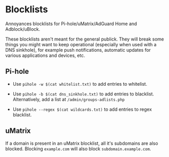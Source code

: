 # Blocklists

Annoyances blocklists for Pi-hole/uMatrix/AdGuard Home and Adblock/uBlock. 

These blocklists aren't meant for the general publick. They will break some things you might want to keep operational (especially when used with a DNS sinkhole), for example push notifications, automatic updates for various applications and devices, etc.

## Pi-hole

* Use `pihole -w $(cat whitelist.txt)` to add entries to whitelist. 

* Use `pihole -b $(cat dns_sinkhole.txt)` to add entries to blacklist. Alternatively, add a list at `/admin/groups-adlists.php`

* Use `pihole --regex $(cat wildcards.txt)` to add entries to regex blacklist.

## uMatrix

If a domain is present in an uMatrix blocklist, all it's subdomains are also blocked. Blocking `example.com` will also block `subdomain.example.com`.

